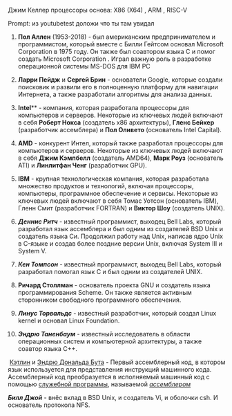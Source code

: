 Джим Келлер
 процессоры основа: X86 (X64) , ARM , RISC-V

Prompt: из youtubetest доложи что ты там увидал



1. ﻿**Пол Аллен** (1953-2018) - был американским предпринимателем и программистом, который вместе с Билли Гейтсом основал Microsoft Corporation в 1975 году. Он также был соавтором языка C и помог создать Microsoft Corporation . Играл важную роль в разработке операционной системы MS-DOS для IBM PC

3. **Ларри Пейдж** и **Сергей Брин** - основатели Google, которые создали поисковик и развили его в полноценную платформу для навигации Интернета, а также разработали алгоритмы для анализа данных.

4. **Intel**** - компания, которая разработала процессоры для компьютеров и серверов. Некоторые из ключевых людей включают в себя **Роберт Нокса** (создатель x86 архитектуры), **Гленс Бейкер** (разработчик ассемблера) и **Пол Оливето** (основатель Intel Capital).

5. **AMD** - конкурент Интел, который также разработал процессоры для компьютеров и серверов. Некоторые из ключевых людей включают в себя **Джим Кэмпбелл** (создатель AMD64), **Марк Роуз** (основатель ATI) и **Линлитфан Ченг** (разработчик GPU).

6. **IBM** - крупная технологическая компания, которая разработала множество продуктов и технологий, включая процессоры, компьютеры, программное обеспечение и сервисы. Некоторые из ключевых людей включают в себя Томас Уотсон (основатель IBM), Гленн Смит (разработчик FORTRAN) и **Виктор Шоу** (создатель UNIX).

7. ***Деннис Ритч*** - известный программист, выходец Bell Labs, который разработал язык ассемблера и был одним из создателей BSD Unix и создатель языка Си. Продолжил работу над Unix, написав ядро Unix в C-языке и создав более поздние версии Unix, включая System III и System V.

9. ***Кен Томпсон*** - известный программист, выходец Bell Labs, который разработал помогал язык С и был одним из создателей UNIX.

10. **Ричард Столлман** - основатель проекта GNU и создатель языка программирования Scheme. Он также является активным сторонником свободного программного обеспечения.

11. ***Линус Торвальдс*** - известный разработчик, который создал Linux kernel и основал Linux Foundation.

12. ***Эндрю Таненбаум*** - известный исследователь в области операционных систем и компьютерной архитектуры, а также соавтор языка C++.

 [Кэтлин](https://en.wikipedia.org/wiki/Kathleen_Booth "Кэтлин Бут") и [Эндрю Дональда Бута](https://en.wikipedia.org/wiki/Andrew_Donald_Booth "Эндрю Дональд Бут") - Первый ассемблерный код, в котором язык используется для представления инструкций машинного кода. Ассемблерный код преобразуется в исполняемый машинный код с помощью [служебной программы](https://en.wikipedia.org/wiki/Utility_software "Служебное программное обеспечение"), называемой _[ассемблером](https://en.wikipedia.org/wiki/Assembler_(computing))_

***Билл Джой*** - внёс вклад в BSD Unix, и создатель Vi, и оболочки csh. И основатель протокола NFS.